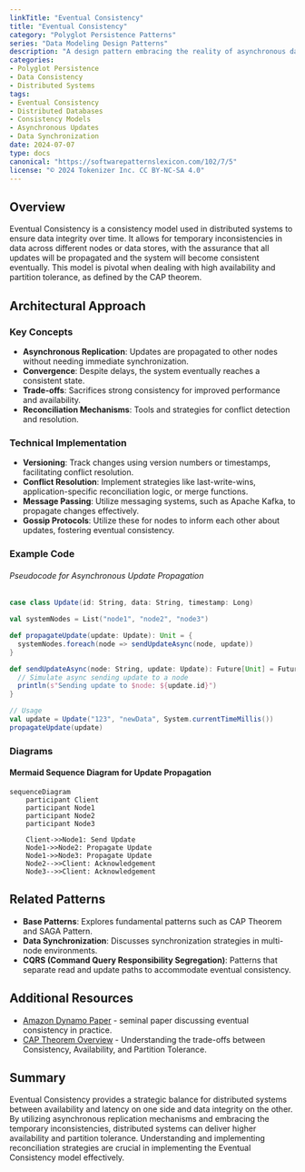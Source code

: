 ```yaml
---
linkTitle: "Eventual Consistency"
title: "Eventual Consistency"
category: "Polyglot Persistence Patterns"
series: "Data Modeling Design Patterns"
description: "A design pattern embracing the reality of asynchronous data updates across distributed systems, ensuring data consistency will be achieved in time instead of immediately."
categories:
- Polyglot Persistence
- Data Consistency
- Distributed Systems
tags:
- Eventual Consistency
- Distributed Databases
- Consistency Models
- Asynchronous Updates
- Data Synchronization
date: 2024-07-07
type: docs
canonical: "https://softwarepatternslexicon.com/102/7/5"
license: "© 2024 Tokenizer Inc. CC BY-NC-SA 4.0"
---
```


## Overview

Eventual Consistency is a consistency model used in distributed systems to ensure data integrity over time. It allows for temporary inconsistencies in data across different nodes or data stores, with the assurance that all updates will be propagated and the system will become consistent eventually. This model is pivotal when dealing with high availability and partition tolerance, as defined by the CAP theorem.

## Architectural Approach

### Key Concepts
- **Asynchronous Replication**: Updates are propagated to other nodes without needing immediate synchronization.
- **Convergence**: Despite delays, the system eventually reaches a consistent state.
- **Trade-offs**: Sacrifices strong consistency for improved performance and availability.
- **Reconciliation Mechanisms**: Tools and strategies for conflict detection and resolution.

### Technical Implementation

- **Versioning**: Track changes using version numbers or timestamps, facilitating conflict resolution.
- **Conflict Resolution**: Implement strategies like last-write-wins, application-specific reconciliation logic, or merge functions.
- **Message Passing**: Utilize messaging systems, such as Apache Kafka, to propagate changes effectively.
- **Gossip Protocols**: Utilize these for nodes to inform each other about updates, fostering eventual consistency.

### Example Code

###### Pseudocode for Asynchronous Update Propagation

```scala
case class Update(id: String, data: String, timestamp: Long)

val systemNodes = List("node1", "node2", "node3")

def propagateUpdate(update: Update): Unit = {
  systemNodes.foreach(node => sendUpdateAsync(node, update))
}

def sendUpdateAsync(node: String, update: Update): Future[Unit] = Future {
  // Simulate async sending update to a node
  println(s"Sending update to $node: ${update.id}")
}

// Usage
val update = Update("123", "newData", System.currentTimeMillis())
propagateUpdate(update)
```

### Diagrams

#### Mermaid Sequence Diagram for Update Propagation

```mermaid
sequenceDiagram
    participant Client
    participant Node1
    participant Node2
    participant Node3

    Client->>Node1: Send Update
    Node1->>Node2: Propagate Update
    Node1->>Node3: Propagate Update
    Node2-->>Client: Acknowledgement
    Node3-->>Client: Acknowledgement
```

## Related Patterns

- **Base Patterns**: Explores fundamental patterns such as CAP Theorem and SAGA Pattern.
- **Data Synchronization**: Discusses synchronization strategies in multi-node environments.
- **CQRS (Command Query Responsibility Segregation)**: Patterns that separate read and update paths to accommodate eventual consistency.

## Additional Resources

- [Amazon Dynamo Paper](https://www.allthingsdistributed.com/files/amazon-dynamo-sosp2007.pdf) - seminal paper discussing eventual consistency in practice.
- [CAP Theorem Overview](https://en.wikipedia.org/wiki/CAP_theorem) - Understanding the trade-offs between Consistency, Availability, and Partition Tolerance.

## Summary

Eventual Consistency provides a strategic balance for distributed systems between availability and latency on one side and data integrity on the other. By utilizing asynchronous replication mechanisms and embracing the temporary inconsistencies, distributed systems can deliver higher availability and partition tolerance. Understanding and implementing reconciliation strategies are crucial in implementing the Eventual Consistency model effectively.
